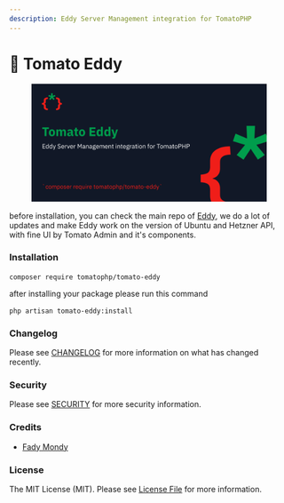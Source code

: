 ```yaml
---
description: Eddy Server Management integration for TomatoPHP
---
```


# 📠 Tomato Eddy

<figure><img src="../../.gitbook/assets/eddy.png" alt=""><figcaption></figcaption></figure>

before installation, you can check the main repo of [Eddy](https://github.com/protonemedia/eddy-server-management), we do a lot of updates and make Eddy work on the version of Ubuntu and Hetzner API, with fine UI by Tomato Admin and it's components.

### Installation

```
composer require tomatophp/tomato-eddy
```

after installing your package please run this command

```
php artisan tomato-eddy:install
```

### Changelog

Please see [CHANGELOG](https://github.com/tomatophp/tomato-eddy/blob/master/CHANGELOG.md) for more information on what has changed recently.

### Security

Please see [SECURITY](https://github.com/tomatophp/tomato-eddy/blob/master/SECURITY.md) for more security information.

### Credits

* [Fady Mondy](https://3x1.io)

### License

The MIT License (MIT). Please see [License File](https://github.com/tomatophp/tomato-eddy/blob/master/LICENSE.md) for more information.
